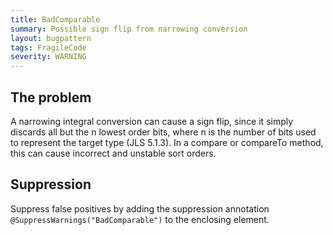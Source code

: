 ```yaml
---
title: BadComparable
summary: Possible sign flip from narrowing conversion
layout: bugpattern
tags: FragileCode
severity: WARNING
---
```


<!--
*** AUTO-GENERATED, DO NOT MODIFY ***
To make changes, edit the @BugPattern annotation or the explanation in docs/bugpattern.
-->


## The problem
A narrowing integral conversion can cause a sign flip, since it simply discards
all but the n lowest order bits, where n is the number of bits used to represent
the target type (JLS 5.1.3). In a compare or compareTo method, this can cause
incorrect and unstable sort orders.

## Suppression
Suppress false positives by adding the suppression annotation `@SuppressWarnings("BadComparable")` to the enclosing element.
